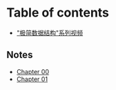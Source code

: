 # Table of contents

* ["极简数据结构"系列视频](README.md)

## Notes

* [Chapter 00](notes/chapter-00.md)
* [Chapter 01](notes/chapter-01.md)

